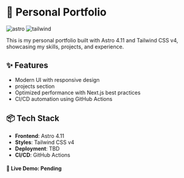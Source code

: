 # 🚀 Personal Portfolio
![astro](https://img.shields.io/badge/Astro-0C1222?style=for-the-badge&logo=astro&logoColor=FDFDFE) ![tailwind](https://img.shields.io/badge/Tailwind_CSS-38B2AC?style=for-the-badge&logo=tailwind-css&logoColor=white)

This is my personal portfolio built with Astro 4.11 and Tailwind CSS v4, showcasing my skills, projects, and experience.

## ✨ Features
* Modern UI with responsive design
* projects section
* Optimized performance with Next.js best practices
* CI/CD automation using GitHub Actions

## 📦 Tech Stack
* **Frontend**: Astro 4.11
* **Styles**: Tailwind CSS v4
* **Deployment**: TBD
* **CI/CD**: GitHub Actions

#### 🔗 Live Demo: Pending